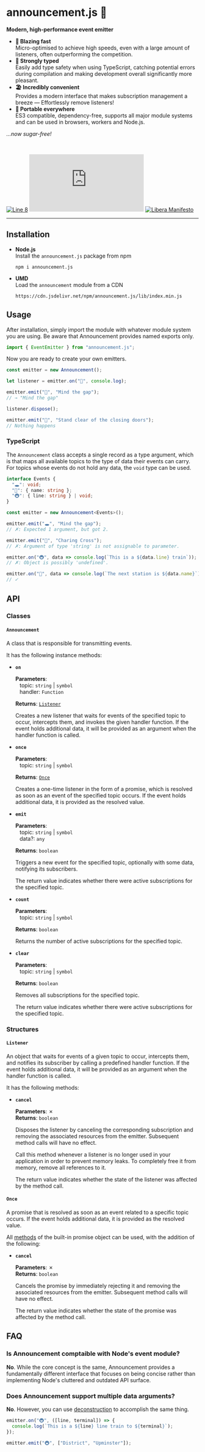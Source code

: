 # announcement.js 📣

**Modern, high-performance event emitter**

- **🏃 Blazing fast**  
  Micro-optimised to achieve high speeds, even with a large amount of listeners,
  often outperforming the competition.
- **💪 Strongly typed**  
  Easily add type safety when using TypeScript, catching potential errors during
  compilation and making development overall significantly more pleasant.
- **🏖 Incredibly convenient**  
  Provides a modern interface that makes subscription management a breeze —
  Effortlessly remove listeners!
- **🧳 Portable everywhere**  
  ES3 compatible, dependency-free, supports all major module systems and can be
  used in browsers, workers and Node.js.

_...now sugar-free!_

<br/>

[![Line 8](https://img.shields.io/badge/line-8-%23EE5F64)](https://github.com/line-8)
[![npm](https://img.shields.io/npm/v/announcement.js)](https://npmjs.org/package/announcement.js)
[![Libera Manifesto](https://img.shields.io/badge/libera-manifesto-lightgrey)](https://liberamanifesto.com)

---

## Installation

- **Node.js**  
  Install the `announcement.js` package from npm

  ```
  npm i announcement.js
  ```

- **UMD**  
  Load the `announcement` module from a CDN

  ```
  https://cdn.jsdelivr.net/npm/announcement.js/lib/index.min.js
  ```

## Usage

After installation, simply import the module with whatever module system you
are using. Be aware that Announcement provides named exports only.

```javascript
import { EventEmitter } from "announcement.js";
```

Now you are ready to create your own emitters.

```javascript
const emitter = new Announcement();

let listener = emitter.on("📣", console.log);

emitter.emit("📣", "Mind the gap");
// → "Mind the gap"

listener.dispose();

emitter.emit("📣", "Stand clear of the closing doors");
// Nothing happens
```

### TypeScript

The `Announcement` class accepts a single record as a type argument, which is
that maps all available topics to the type of data their events can carry. For
topics whose events do not hold any data, the `void` type can be used.

```typescript
interface Events {
  "🕳️": void;
  "🚏": { name: string };
  "🚇": { line: string } | void;
}

const emitter = new Announcement<Events>();

emitter.emit("🕳️", "Mind the gap");
// ✗: Expected 1 argument, but got 2.

emitter.emit("🚏", "Charing Cross");
// ✗: Argument of type 'string' is not assignable to parameter.

emitter.on("🚇", data => console.log(`This is a ${data.line} train`));
// ✗: Object is possibly 'undefined'.

emitter.on("🚏", data => console.log(`The next station is ${data.name}`));
// ✓
```

## API

### Classes

#### `Announcement`

A class that is responsible for transmitting events.

It has the following instance methods:

- **`on`**

  **Parameters**:  
  &ensp; topic: `string` | `symbol`  
  &ensp; handler: `Function`

  **Returns**: [`Listener`](#listener)

  Creates a new listener that waits for events of the specified topic to occur,
  intercepts them, and invokes the given handler function. If the event holds
  additional data, it will be provided as an argument when the handler function is
  called.

- **`once`**

  **Parameters**:  
  &ensp; topic: `string` | `symbol`

  **Returns**: [`Once`](#once)

  Creates a one-time listener in the form of a promise, which is resolved as soon
  as an event of the specified topic occurs. If the event holds additional data,
  it is provided as the resolved value.

- **`emit`**

  **Parameters**:  
  &ensp; topic: `string` | `symbol`  
  &ensp; data?: `any`

  **Returns**: `boolean`

  Triggers a new event for the specified topic, optionally with some data,
  notifying its subscribers.

  The return value indicates whether there were active subscriptions for the
  specified topic.

- **`count`**

  **Parameters**:  
  &ensp; topic: `string` | `symbol`

  **Returns**: `boolean`

  Returns the number of active subscriptions for the specified topic.

- **`clear`**

  **Parameters**:  
  &ensp; topic: `string` | `symbol`

  **Returns**: `boolean`

  Removes all subscriptions for the specified topic.

  The return value indicates whether there were active subscriptions for the
  specified topic.

### Structures

#### `Listener`

An object that waits for events of a given topic to occur, intercepts them, and
notifies its subscriber by calling a predefined handler function. If the event
holds additional data, it will be provided as an argument when the handler
function is called.

It has the following methods:

- **`cancel`**

  **Parameters**: ✗  
  **Returns**: `boolean`

  Disposes the listener by canceling the corresponding subscription and removing
  the associated resources from the emitter. Subsequent method calls will have no
  effect.

  Call this method whenever a listener is no longer used in your application in
  order to prevent memory leaks. To completely free it from memory, remove all
  references to it.

  The return value indicates whether the state of the listener was affected by the
  method call.

#### `Once`

A promise that is resolved as soon as an event related to a specific topic
occurs. If the event holds additional data, it is provided as the resolved
value.

All [methods](https://developer.mozilla.org/en-US/docs/Web/JavaScript/Reference/Global_Objects/Promise#instance_methods)
of the built-in promise object can be used, with the addition of the following:

- **`cancel`**

  **Parameters**: ✗  
  **Returns**: `boolean`

  Cancels the promise by immediately rejecting it and removing the associated
  resources from the emitter. Subsequent method calls will have no effect.

  The return value indicates whether the state of the promise was affected by the
  method call.

## FAQ

### Is Announcement comptaible with Node's event module?

**No**. While the core concept is the same, Announcement provides a
fundamentally different interface that focuses on being concise rather than
implementing Node's cluttered and outdated API surface.

### Does Announcement support multiple data arguments?

**No**. However, you can use [deconstruction](https://developer.mozilla.org/en-US/docs/Web/JavaScript/Reference/Operators/Destructuring_assignment)
to accomplish the same thing.

```javascript
emitter.on("🚇", ([line, terminal]) => {
  console.log(`This is a ${line} line train to ${terminal}`);
});

emitter.emit("🚇", ["District", "Upminster"]);
```
